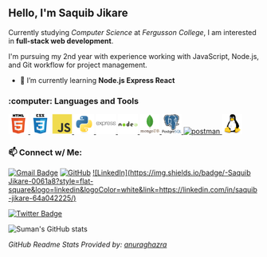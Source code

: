 ## Hello, I'm Saquib Jikare</h2>

Currently studying *Computer Science* at *Fergusson College*, I am interested in **full-stack web development**.

I'm pursuing my 2nd year with experience working with JavaScript, Node.js, and Git workflow for project management.

- 🌱 I’m currently learning **Node.js Express React**

<!-- - 📫 Contact me at **saquibjikare@gmail.com**

<h3 align="left">Connect with me:</h3>
<p align="left">
<a href="https://linkedin.com/in/saquib-jikare-64a042225" target="blank"><img align="center" src="https://raw.githubusercontent.com/rahuldkjain/github-profile-readme-generator/master/src/images/icons/Social/linked-in-alt.svg" alt="saquib-jikare-64a042225" height="30" width="40" /></a>
<a href="https://stackoverflow.com/users/saquib j" target="blank"><img align="center" src="https://raw.githubusercontent.com/rahuldkjain/github-profile-readme-generator/master/src/images/icons/Social/stack-overflow.svg" alt="saquib j" height="30" width="40" /></a>
</p>
 -->
 
<!--  ### :computer: Languages and Tools:
![HTML](https://img.shields.io/badge/-HTML5-%23F7DF1C?style=square&logo=html5&logoColor=ccffbd&color=310b0b) ![CSS](https://img.shields.io/badge/-CSS3-%23F7DF1C?style=square&logo=css3&logoColor=51c4d3&color=2b4f60) ![JavaScript](https://img.shields.io/badge/-JavaScript-%23F7DF1C?style=square&logo=javascript&logoColor=000000&color=f0c929) ![C](http://img.shields.io/badge/-C-3776AB?style=square&logo=c&logoColor=d8e3e7) ![Python]() ![Git](http://img.shields.io/badge/-Git-383e56?style=square&logo=git&logoColor=ffffff) -->


<h3 align="left">:computer: Languages and Tools</h3>
<p align="left">  
<a href="https://www.w3.org/html/" target="_blank" rel="noreferrer"> 
<img src="https://raw.githubusercontent.com/devicons/devicon/master/icons/html5/html5-original-wordmark.svg" alt="html5" width="40" height="40"/> </a>   
<img src="https://raw.githubusercontent.com/devicons/devicon/master/icons/css3/css3-original-wordmark.svg" alt="css3" width="40" height="40"/> </a>
<a href="https://developer.mozilla.org/en-US/docs/Web/JavaScript" target="_blank" rel="noreferrer"> <img src="https://raw.githubusercontent.com/devicons/devicon/master/icons/javascript/javascript-original.svg" alt="javascript" width="40" height="40"/> </a>
<a href="https://www.python.org" target="_blank" rel="noreferrer"> <img src="https://raw.githubusercontent.com/devicons/devicon/master/icons/python/python-original.svg" alt="python" width="40" height="40"/> </a>
<a href="https://expressjs.com" target="_blank" rel="noreferrer"> <img src="https://raw.githubusercontent.com/devicons/devicon/master/icons/express/express-original-wordmark.svg" alt="express" width="40" height="40"/> </a> 
<a href="https://nodejs.org" target="_blank" rel="noreferrer"> 
 <img src="https://raw.githubusercontent.com/devicons/devicon/master/icons/nodejs/nodejs-original-wordmark.svg" alt="nodejs" width="40" height="40"/> </a>
<a href="https://www.mongodb.com/" target="_blank" rel="noreferrer"> 
<img src="https://raw.githubusercontent.com/devicons/devicon/master/icons/mongodb/mongodb-original-wordmark.svg" alt="mongodb" width="40" height="40"/> </a> 
 <a href="https://www.postgresql.org" target="_blank" rel="noreferrer"> <img src="https://raw.githubusercontent.com/devicons/devicon/master/icons/postgresql/postgresql-original-wordmark.svg" alt="postgresql" width="40" height="40"/> </a> 
 <a href="https://postman.com" target="_blank" rel="noreferrer"> <img src="https://www.vectorlogo.zone/logos/getpostman/getpostman-icon.svg" alt="postman" width="40" height="40"/> </a> 
 <a href="https://www.linux.org/" target="_blank" rel="noreferrer">
 <img src="https://raw.githubusercontent.com/devicons/devicon/master/icons/linux/linux-original.svg" alt="linux" width="40" height="40"/> </a> 
 
  </p>

### :mailbox: Connect w/ Me:  
[![Gmail Badge](https://img.shields.io/badge/-saquibjikare@gmail.com-d14836?style=flat-square&logo=gmail&logoColor=white&link=mailto:saquibjikare@gmail.com)](mailto:saquibjikare@gmail.com) [![GitHub](https://img.shields.io/badge/-saquibjk-132c33?style=flat-square&logo=github&logoColor=white&link=https://github.com/saquibjk)](https://github.com/saquibjk) [![LinkedIn](https://img.shields.io/badge/-Saquib Jikare-0061a8?style=flat-square&logo=linkedin&logoColor=white&link=https://linkedin.com/in/saquib-jikare-64a042225/)](https://linkedin.com/in/saquib-jikare-64a042225/)

[![Twitter Badge](https://img.shields.io/badge/-Saquib-1ca0f1?style=flat-square&logo=twitter&logoColor=white&link=https://twitter.com/saq)](https://twitter.com/saq__j)

![Suman's GitHub stats](https://github-readme-stats-g6gt.vercel.app/api?username=saquibjk&count_private=true&show_icons=true&theme=tokyonight)
 
 _GitHub Readme Stats Provided by: [anuraghazra](https://github.com/anuraghazra/github-readme-stats)_

